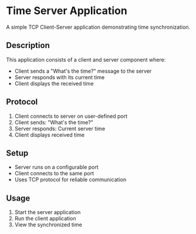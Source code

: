 # Time Server Application

A simple TCP Client-Server application demonstrating time synchronization.

## Description
This application consists of a client and server component where:
- Client sends a "What's the time?" message to the server
- Server responds with its current time
- Client displays the received time

## Protocol
1. Client connects to server on user-defined port
2. Client sends: "What's the time?"
3. Server responds: Current server time
4. Client displays received time

## Setup
- Server runs on a configurable port
- Client connects to the same port
- Uses TCP protocol for reliable communication

## Usage
1. Start the server application
2. Run the client application
3. View the synchronized time